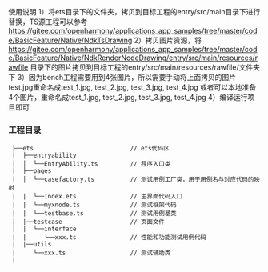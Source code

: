 使用说明
1）将ets目录下的文件夹，拷贝到目标工程的entry/src/main目录下进行替换，TS源工程可以参考
https://gitee.com/openharmony/applications_app_samples/tree/master/code/BasicFeature/Native/NdkTsDrawing
2）拷贝图片资源，将
https://gitee.com/openharmony/applications_app_samples/tree/master/code/BasicFeature/Native/NdkRenderNodeDrawing/entry/src/main/resources/rawfile
目录下的图片拷贝到目标工程的entry/src/main/resources/rawfile/文件夹下
3）因为bench工程需要用到4张图片，所以需要手动将上面拷贝的图片test.jpg重命名成test_1.jpg, test_2.jpg, test_3.jpg, test_4.jpg
或者可以本地准备4个图片，重命名成test_1.jpg, test_2.jpg, test_3.jpg, test_4.jpg
4）编译运行项目即可

### 工程目录

```
 ├──ets                           // ets代码区
 │  ├──entryability
 │  │  └──EntryAbility.ts         // 程序入口类
 |  ├──pages
 │  │  └──casefactory.ts          // 测试用例工厂类，用于用例名与对应代码的映射
 |  |  └──Index.ets               // 主界面代码入口
 |  |  └──myxnode.ts              // 测试框架代码
 |  |  └──testbase.ts             // 测试用例基类
 │  |──testcase                   // 页面文件
 │  |  └──interface             
 |  |     └──xxx.ts               // 性能和功能测试用例代码
 |  |──utils
 |     └──xxx.ts                  // 测试辅助类
 |
```